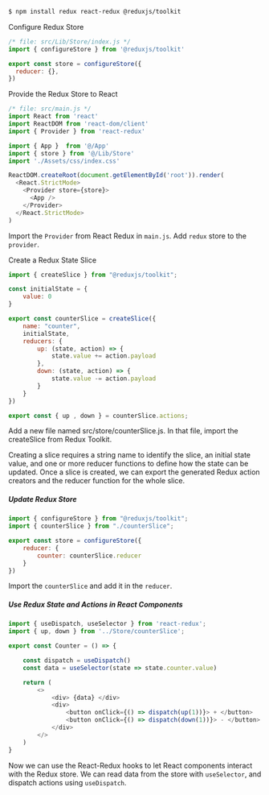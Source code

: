 ```bash
$ npm install redux react-redux @reduxjs/toolkit
```

Configure Redux Store

```js
/* file: src/Lib/Store/index.js */
import { configureStore } from '@reduxjs/toolkit'

export const store = configureStore({
  reducer: {},
})
```

Provide the Redux Store to React

```js
/* file: src/main.js */
import React from 'react'
import ReactDOM from 'react-dom/client'
import { Provider } from 'react-redux'

import { App }  from '@/App'
import { store } from '@/Lib/Store'
import './Assets/css/index.css'

ReactDOM.createRoot(document.getElementById('root')).render(
  <React.StrictMode>
    <Provider store={store}>
      <App />
    </Provider>
  </React.StrictMode>
)
```

Import the `Provider` from React Redux in `main.js`. Add `redux` store to the `provider`.

Create a Redux State Slice

```js
import { createSlice } from "@reduxjs/toolkit";

const initialState = {
    value: 0
}

export const counterSlice = createSlice({
    name: "counter",
    initialState,
    reducers: {
        up: (state, action) => {
            state.value += action.payload
        },
        down: (state, action) => {
            state.value -= action.payload
        }
    }
})

export const { up , down } = counterSlice.actions;
```

Add a new file named src/store/counterSlice.js. In that file, import the createSlice from Redux Toolkit.

Creating a slice requires a string name to identify the slice, an initial state value, and one or more reducer functions to define how the state can be updated. Once a slice is created, we can export the generated Redux action creators and the reducer function for the whole slice.


##### Update Redux Store
```js
import { configureStore } from "@reduxjs/toolkit";
import { counterSlice } from "./counterSlice";

export const store = configureStore({
    reducer: {
        counter: counterSlice.reducer
    }
})
```

Import the `counterSlice` and add it in the `reducer`.


##### Use Redux State and Actions in React Components
```js
import { useDispatch, useSelector } from 'react-redux';
import { up, down } from '../Store/counterSlice';

export const Counter = () => {

    const dispatch = useDispatch()
    const data = useSelector(state => state.counter.value)

    return (
        <>
            <div> {data} </div>
            <div>
                <button onClick={() => dispatch(up(1))}> + </button>
                <button onClick={() => dispatch(down(1))}> - </button>
            </div>
        </>
    )
}
```

Now we can use the React-Redux hooks to let React components interact with the Redux store. We can read data from the store with `useSelector`, and dispatch actions using `useDispatch`.
